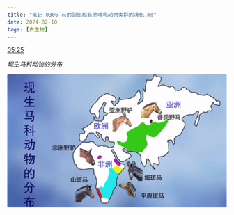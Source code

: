 ```yaml
---
title: "笔记-0306-马的驯化和其他哺乳动物类群的演化.md"
date: 2024-02-10
tags: [古生物]
---
```

[05:25](https://www.bilibili.com/video/BV1Kf4y1X78H/?share_source=copy_web&vd_source=155b0962e337cd0aca5fa8a72810cca5#t=325.487361)

*现生马科动物的分布*

![](https://raw.githubusercontent.com/hyyu20/imageHost/main/Pasted%20image%2020240203215838.png)


